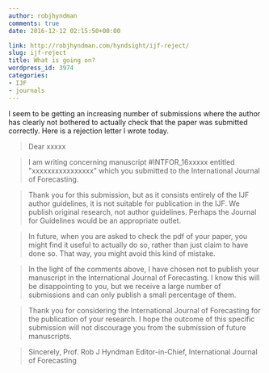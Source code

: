 ```yaml
---
author: robjhyndman
comments: true
date: 2016-12-12 02:15:50+00:00

link: http://robjhyndman.com/hyndsight/ijf-reject/
slug: ijf-reject
title: What is going on?
wordpress_id: 3974
categories:
- IJF
- journals
---
```


I seem to be getting an increasing number of submissions where the author has clearly not bothered to actually check that the paper was submitted correctly. Here is a rejection letter I wrote today.



>Dear xxxxx

>I am writing concerning manuscript #INTFOR_16xxxxx entitled "xxxxxxxxxxxxxxxx" which you submitted to the International Journal of Forecasting.

>Thank you for this submission, but as it consists entirely of the IJF author guidelines, it is not suitable for publication in the IJF. We publish original research, not author guidelines. Perhaps the Journal for Guidelines would be an appropriate outlet.

>In future, when you are asked to check the pdf of your paper, you might find it useful to actually do so, rather than just claim to have done so. That way, you might avoid this kind of mistake.

>In the light of the comments above, I have chosen not to publish your manuscript in the International Journal of Forecasting. I know this will be disappointing to you, but we receive a large number of submissions and can only publish a small percentage of them.

>Thank you for considering the International Journal of Forecasting for the publication of your research. I hope the outcome of this specific submission will not discourage you from the submission of future manuscripts.

>Sincerely,
>Prof. Rob J Hyndman
>Editor-in-Chief, International Journal of Forecasting

